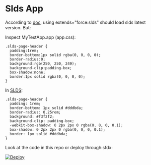 # Slds App

According to [doc](https://releasenotes.docs.salesforce.com/en-us/winter17/release-notes/rn_lightning_slds.htm), using extends="force:slds" should load slds latest version.
But:

Inspect MyTestApp.app (app.css):

```
.slds-page-header {       
  padding:1rem;       
  border-bottom:1px solid rgba(0, 0, 0, 0);  
  border-radius:0;  
  background:rgb(250, 250, 249);  
  background-clip:padding-box;  
  box-shadow:none;  
  border:1px solid rgba(0, 0, 0, 0);  
}
```


In [SLDS](http://www.lightningdesignsystem.com/downloads):

```
.slds-page-header {  
  padding: 1rem;  
  border-bottom: 1px solid #dddbda;  
  border-radius: 0.25rem;   
  background: #f3f2f2;  
  background-clip: padding-box;  
  -webkit-box-shadow: 0 2px 2px 0 rgba(0, 0, 0, 0.1);  
  box-shadow: 0 2px 2px 0 rgba(0, 0, 0, 0.1);  
  border: 1px solid #dddbda;   
}
```

Look at the code in this repo or deploy through sfdx:

[![Deploy](https://deploy-to-sfdx.com/dist/assets/images/DeployToSFDX.svg)](https://deploy-to-sfdx.com)